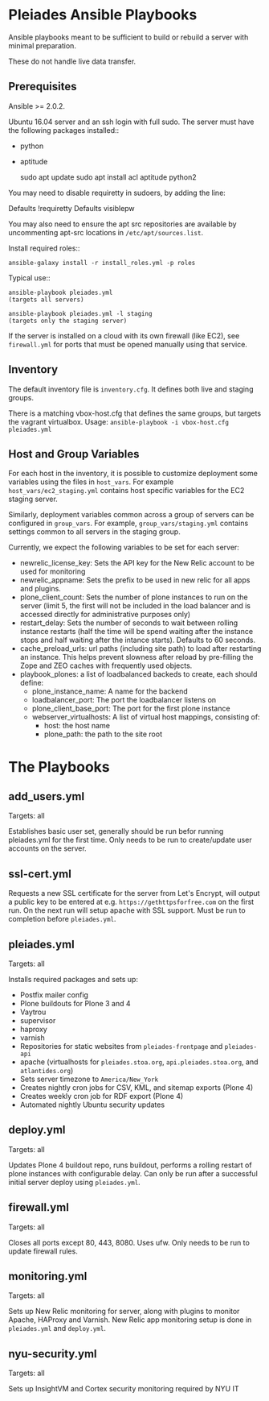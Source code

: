 Pleiades Ansible Playbooks
==========================

Ansible playbooks meant to be sufficient to build or rebuild a server with
minimal preparation.

These do not handle live data transfer.

Prerequisites
-------------

Ansible >= 2.0.2.

Ubuntu 16.04 server and an ssh login with full sudo. The server must have the
following packages installed::

  * python
  * aptitude

    sudo apt update
    sudo apt install acl aptitude python2

You may need to disable requiretty in sudoers, by adding the line:

  Defaults !requiretty
  Defaults visiblepw

You may also need to ensure the apt src repositories are available by
uncommenting apt-src locations in ``/etc/apt/sources.list``.

Install required roles::

    ansible-galaxy install -r install_roles.yml -p roles

Typical use::

    ansible-playbook pleiades.yml
    (targets all servers)

    ansible-playbook pleiades.yml -l staging
    (targets only the staging server)

If the server is installed on a cloud with its own firewall (like EC2), see
``firewall.yml`` for ports that must be opened manually using that service.

Inventory
---------

The default inventory file is ``inventory.cfg``.
It defines both live and staging groups.

There is a matching vbox-host.cfg that defines the same groups, but targets the vagrant virtualbox.
Usage: ``ansible-playbook -i vbox-host.cfg pleiades.yml``

Host and Group Variables
------------------------

For each host in the inventory, it is possible to customize deployment some
variables using the files in ``host_vars``. For example
``host_vars/ec2_staging.yml`` contains host specific variables for the EC2
staging server.

Similarly, deployment variables common across a group of servers can be
configured in ``group_vars``. For example, ``group_vars/staging.yml``
contains settings common to all servers in the staging group.

Currently, we expect the following variables to be set for
each server:

* newrelic_license_key: Sets the API key for the New Relic account to be used for 
  monitoring
* newrelic_appname: Sets the prefix to be used in new relic for all apps and
  plugins.
* plone_client_count: Sets the number of plone instances to run on the
  server (limit 5, the first will not be included in the load balancer and is
  accessed directly for administrative purposes only)
* restart_delay: Sets the number of seconds to wait between rolling instance
  restarts (half the time will be spend waiting after the instance stops and 
  half waiting after the intance starts). Defaults to 60 seconds.
* cache_preload_urls: url paths (including site path) to load after restarting
  an instance. This helps prevent slowness after reload by pre-filling the
  Zope and ZEO caches with frequently used objects.
* playbook_plones: a list of loadbalanced backeds to create, each should define:
  * plone_instance_name: A name for the backend
  * loadbalancer_port: The port the loadbalancer listens on
  * plone_client_base_port: The port for the first plone instance
  * webserver_virtualhosts: A list of virtual host mappings, consisting of:
    * host: the host name
    * plone_path: the path to the site root


The Playbooks
=============

add_users.yml
-------------

Targets: all

Establishes basic user set, generally should be run befor running pleiades.yml
for the first time. Only needs to be run to create/update user accounts on the
server.

ssl-cert.yml
------------

Requests a new SSL certificate for the server from Let's Encrypt, will output a
public key to be entered at e.g. ``https://gethttpsforfree.com`` on the first run. On
the next run will setup apache with SSL support. Must be run to completion before
``pleiades.yml``.

pleiades.yml
------------

Targets: all

Installs required packages and sets up:

* Postfix mailer config
* Plone buildouts for Plone 3 and 4
* Vaytrou
* supervisor
* haproxy
* varnish
* Repositories for static websites from ``pleiades-frontpage`` and ``pleiades-api``
* apache (virtualhosts for ``pleiades.stoa.org``, ``api.pleiades.stoa.org``, and ``atlantides.org``)
* Sets server timezone to ``America/New_York``
* Creates nightly cron jobs for CSV, KML, and sitemap exports (Plone 4)
* Creates weekly cron job for RDF export (Plone 4)
* Automated nightly Ubuntu security updates

deploy.yml
----------

Targets: all

Updates Plone 4 buildout repo, runs buildout, performs a rolling restart of
plone instances with configurable delay. Can only be run after a successful
initial server deploy using ``pleiades.yml``.

firewall.yml
------------

Targets: all

Closes all ports except 80, 443, 8080. Uses ufw. Only needs to be run to
update firewall rules.

monitoring.yml
--------------

Targets: all

Sets up New Relic monitoring for server, along with plugins to monitor Apache,
HAProxy and Varnish. New Relic app monitoring setup is done in
``pleiades.yml`` and ``deploy.yml``.

nyu-security.yml
----------------

Targets: all

Sets up InsightVM and Cortex security monitoring required by NYU IT
